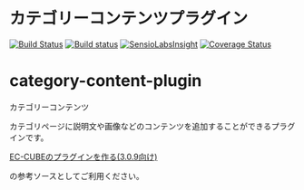 # カテゴリーコンテンツプラグイン
[![Build Status](https://travis-ci.org/eccubevn/category-content-plugin.svg?branch=renewal)](https://travis-ci.org/eccubevn/category-content-plugin)
[![Build status](https://ci.appveyor.com/api/projects/status/ge46vlcy1v4crnll?svg=true)](https://ci.appveyor.com/project/hoand-vn/category-content-plugin-381yl)
[![SensioLabsInsight](https://insight.sensiolabs.com/projects/fde598f0-5c1c-4472-9dbf-736f8ed8b19f/mini.png)](https://insight.sensiolabs.com/projects/fde598f0-5c1c-4472-9dbf-736f8ed8b19f)
[![Coverage Status](https://coveralls.io/repos/github/eccubevn/category-content-plugin/badge.svg?branch=renewal)](https://coveralls.io/github/eccubevn/category-content-plugin)

# category-content-plugin
カテゴリーコンテンツ

カテゴリページに説明文や画像などのコンテンツを追加することができるプラグインです。

[EC-CUBEのプラグインを作る(3.0.9向け)](http://qiita.com/chihiro-adachi/items/6318642120f67faedf0b)

の参考ソースとしてご利用ください。
